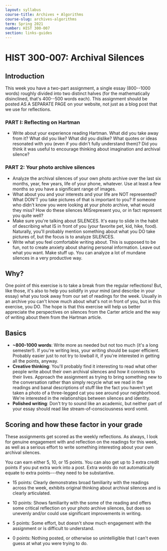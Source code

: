 ```yaml
---
layout: syllabus
course-title: Archives + Algorithms
course-slug: archives-algorithms
term: Spring 2021
number: HIST 300-007
section: links-guides
---
```


# HIST 300-007: Archival Silences

## Introduction
This week you have a two-part assignment, a single essay (800--1000 words) roughly divided into two distinct halves (for the mathematically disinclined, that's 400--500 words each). This assignment should be posted AS A SEPARATE PAGE on your website, not just as a blog post that we use for reflections.

### PART I: Reflecting on Hartman
- Write about your experience reading Hartman. What did you take away from it? What did you like? What did you dislike? What quotes or ideas resonated with you (even if you didn't fully understand them)? Did you think it was useful to encourage thinking about imagination and archival silence?

### PART 2: Your photo archive silences
- Analyze the archival silences of your own photo archive over the last six months, year, few years, life of your phone, whatever. Use at least a few months so you have a significant range of images.
- What about you and your interests and your life are NOT represented? What DON'T you take pictures of that is important to you? If someone who didn't know you were looking at your photo archive, what would they miss? How do these silences MISrepresent you, or in fact represent you quite well? 
- Make sure you're talking about SILENCES. It's easy to slide in the habit of describing what IS in front of you (your favorite pet, kid, hike, food). Naturally, you'll probably mention something about what you DO take pictures of, but the focus is to analyze SILENCES.
- Write what you feel comfortable writing about. This is supposed to be fun, not to create anxiety about sharing personal information. Leave out what you want. Make stuff up. You can analyze a lot of mundane silences in a very productive way.

## Why?
One point of this exercise is to take a break from the regular reflections! But, like those, it's also to help you solidify in your mind (and describe in your essay) what you took away from our set of readings for the week. Usually in an archive you can't know much about what's not in front of you, but in this exercise, you DO. The hope is that this exercise will help us better appreciate the perspectives on silences from the Carter article and the way of writing about them from the Hartman article.


## Basics
- **~800-1000 words**: Write more as needed but not too much (it's a long semester!). If you're writing less, your writing should be super efficient. Probably easier just to not try to lowball it, if you're interested in getting all the points, anyway.
- **Creative thinking**: You'll probably find it interesting to read what other people write about their own archival silences and how it connects to their lives. Approach the assignment as trying to bring something new to the conversation rather than simply recycle what we read in the readings and banal descriptions of stuff like the fact you haven't yet taken a photo of a three-legged cat you see around your neighborhood. We're interested in the relationships between silences and identity.
- **Polished writing**: Don't try to sound like an academic, but neither part of your essay should read like stream-of-consciousness word vomit.


## Scoring and how these factor in your grade
These assignments get scored as the weekly reflections. As always, I look for genuine engagement with and reflection on the readings for this week, as well as a serious effort to write something interesting about your own archival silences.

You can earn either 5, 10, or 15 points. You can also get up to 3 extra credit points if you put extra work into a post. Extra words do not automatically equate to extra points---they need to be substantive.

- 15 points: Clearly demonstrates broad familiarity with the readings across the week, exhibits original thinking about archival silences and is clearly articulated.

- 10 points: Shows familiarity with the some of the reading and offers some critical reflection on your photo archive silences, but does so unevenly and/or could use significant improvements in writing.

- 5 points: Some effort, but doesn't show much engagement with the assignment or is difficult to understand.

- 0 points: Nothing posted, or otherwise so unintelligible that I can't even guess at what you were trying to do.
